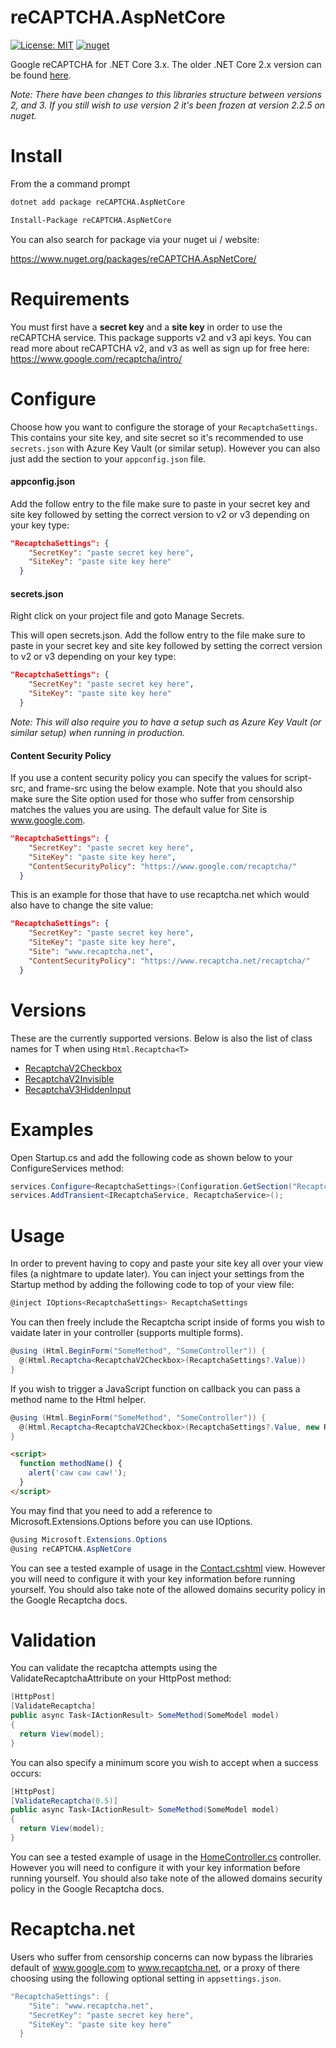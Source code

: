 # reCAPTCHA.AspNetCore
[![License: MIT](https://img.shields.io/badge/License-MIT-yellow.svg)](https://opensource.org/licenses/MIT) [![nuget](https://img.shields.io/nuget/v/reCAPTCHA.AspNetCore.svg)](https://www.nuget.org/packages/reCAPTCHA.AspNetCore/)

Google reCAPTCHA for .NET Core 3.x. The older .NET Core 2.x version can be found [here](https://github.com/TimothyMeadows/reCAPTCHA.AspNetCore/tree/2.x).

*Note: There have been changes to this libraries structure between versions 2, and 3. If you still wish to use version 2 it's been frozen at version 2.2.5 on nuget.*

# Install

From the a command prompt
```bash
dotnet add package reCAPTCHA.AspNetCore
```

```bash
Install-Package reCAPTCHA.AspNetCore
```

You can also search for package via your nuget ui / website:

https://www.nuget.org/packages/reCAPTCHA.AspNetCore/

# Requirements
You must first have a **secret key** and a **site key** in order to use the reCAPTCHA service. This package supports v2 and v3 api keys. You can read more about reCAPTCHA v2, and v3 as well as sign up for free here: https://www.google.com/recaptcha/intro/

# Configure

Choose how you want to configure the storage of your ```RecaptchaSettings```. This contains your site key, and site secret so it's recommended to use ```secrets.json``` with Azure Key Vault (or similar setup). However you can also just add the section to your ```appconfig.json``` file.


#### appconfig.json

Add the follow entry to the file make sure to paste in your secret key and site key followed by setting the correct version to v2 or v3 depending on your key type:
```json
"RecaptchaSettings": {
    "SecretKey": "paste secret key here",
    "SiteKey": "paste site key here"
  } 
```

#### secrets.json
Right click on your project file and goto Manage Secrets.

This will open secrets.json. Add the follow entry to the file make sure to paste in your secret key and site key followed by setting the correct version to v2 or v3 depending on your key type:
```json
"RecaptchaSettings": {
    "SecretKey": "paste secret key here",
    "SiteKey": "paste site key here"
  } 
```

*Note: This will also require you to have a setup such as Azure Key Vault (or similar setup) when running in production.*

#### Content Security Policy

If you use a content security policy you can specify the values for script-src, and frame-src using the below example. Note that you should also make sure the Site option used for those who suffer from censorship matches the values you are using. The default value for Site is www.google.com.

```json
"RecaptchaSettings": {
    "SecretKey": "paste secret key here",
    "SiteKey": "paste site key here",
    "ContentSecurityPolicy": "https://www.google.com/recaptcha/"
  } 
```

This is an example for those that have to use recaptcha.net which would also have to change the site value:

```json
"RecaptchaSettings": {
    "SecretKey": "paste secret key here",
    "SiteKey": "paste site key here",
    "Site": "www.recaptcha.net",
    "ContentSecurityPolicy": "https://www.recaptcha.net/recaptcha/"
  } 
```

# Versions

These are the currently supported versions. Below is also the list of class names for T when using ```Html.Recaptcha<T>```

- [RecaptchaV2Checkbox](https://developers.google.com/recaptcha/docs/display)
- [RecaptchaV2Invisible](https://developers.google.com/recaptcha/docs/invisible)
- [RecaptchaV3HiddenInput](https://developers.google.com/recaptcha/docs/v3)

# Examples

Open Startup.cs and add the following code as shown below to your ConfigureServices method:

```csharp
services.Configure<RecaptchaSettings>(Configuration.GetSection("RecaptchaSettings"));
services.AddTransient<IRecaptchaService, RecaptchaService>();
```

# Usage

In order to prevent having to copy and paste your site key all over your view files (a nightmare to update later). You can inject your settings from the Startup method by adding the following code to top of your view file:

```csharp
@inject IOptions<RecaptchaSettings> RecaptchaSettings
```

You can then freely include the Recaptcha script inside of forms you wish to vaidate later in your controller (supports multiple forms).
```csharp
@using (Html.BeginForm("SomeMethod", "SomeController")) {
  @(Html.Recaptcha<RecaptchaV2Checkbox>(RecaptchaSettings?.Value))
}
```

If you wish to trigger a JavaScript function on callback you can pass a method name to the Html helper.
```csharp
@using (Html.BeginForm("SomeMethod", "SomeController")) {
  @(Html.Recaptcha<RecaptchaV2Checkbox>(RecaptchaSettings?.Value, new RecaptchaV2Checkbox { successCallback:"methodName") })
}
```
```html
<script>
  function methodName() {
    alert('caw caw caw!');
  }
</script>
```

You may find that you need to add a reference to Microsoft.Extensions.Options before you can use IOptions.

```csharp
@using Microsoft.Extensions.Options
@using reCAPTCHA.AspNetCore
```

You can see a tested example of usage in the [Contact.cshtml](https://github.com/TimothyMeadows/reCAPTCHA.AspNetCore/blob/master/reCAPTCHA.AspNetCore.Example/Views/Home/Contact.cshtml) view. However you will need to configure it with your key information before running yourself. You should also take note of the allowed domains security policy in the Google Recaptcha docs.

# Validation

You can validate the recaptcha attempts using the ValidateRecaptchaAttribute on your HttpPost method:

```csharp
[HttpPost]
[ValidateRecaptcha]
public async Task<IActionResult> SomeMethod(SomeModel model)
{
  return View(model);
}
```

You can also specify a minimum score you wish to accept when a success occurs:

```csharp
[HttpPost]
[ValidateRecaptcha(0.5)]
public async Task<IActionResult> SomeMethod(SomeModel model)
{
  return View(model);
}
```

You can see a tested example of usage in the [HomeController.cs](https://github.com/TimothyMeadows/reCAPTCHA.AspNetCore/blob/master/reCAPTCHA.AspNetCore.Example/Controllers/HomeController.cs) controller. However you will need to configure it with your key information before running yourself. You should also take note of the allowed domains security policy in the Google Recaptcha docs.

# Recaptcha.net

Users who suffer from censorship concerns can now bypass the libraries default of www.google.com to www.recaptcha.net, or a proxy of there choosing using the following optional setting in ```appsettings.json```.

```csharp
"RecaptchaSettings": {
    "Site": "www.recaptcha.net",
    "SecretKey": "paste secret key here",
    "SiteKey": "paste site key here"
  }
```
